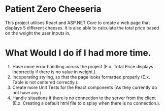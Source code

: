 # Patient Zero Cheeseria

This project utilises React and ASP.NET Core to create a web page that displays 5 different cheeses.
It is also able to calculate the total price based on the weight the user inputs in.

# What Would I do if I had more time.
1. Have more error handling across the project (E.x. Total Price displays incorrectly if there is no value in weight.).
2. Incoporating styling, so that the page looks formatted properly (E.x. Table is not centered correctly.).
3. Create more Unit Tests for the React components (As they currently do not have any.)
4. Handle situations if there is no connection to the server from the client (E.x. Creating a default html file to display when there is no connection.).
